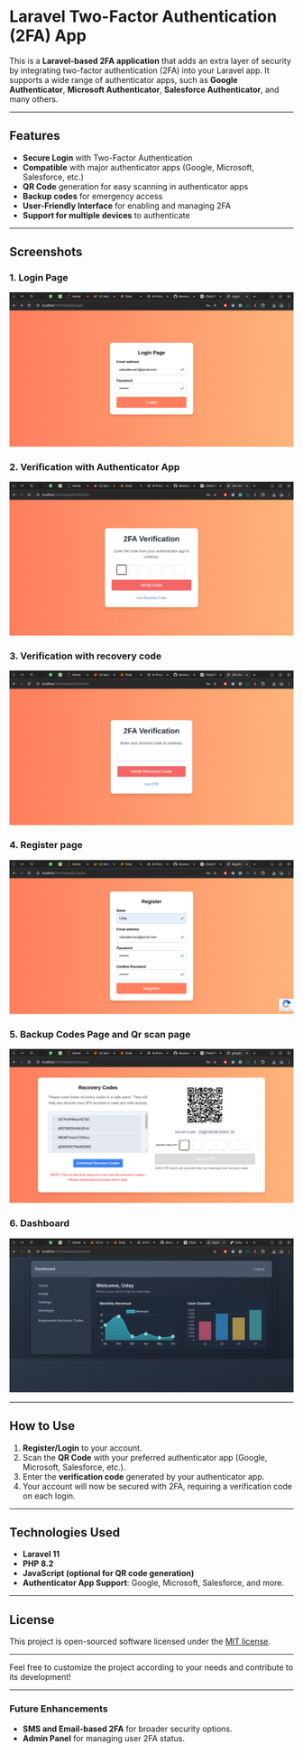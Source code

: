 # Laravel Two-Factor Authentication (2FA) App

This is a **Laravel-based 2FA application** that adds an extra layer of security by integrating two-factor authentication (2FA) into your Laravel app. It supports a wide range of authenticator apps, such as **Google Authenticator**, **Microsoft Authenticator**, **Salesforce Authenticator**, and many others.

---

## Features

- **Secure Login** with Two-Factor Authentication
- **Compatible** with major authenticator apps (Google, Microsoft, Salesforce, etc.)
- **QR Code** generation for easy scanning in authenticator apps
- **Backup codes** for emergency access
- **User-Friendly Interface** for enabling and managing 2FA
- **Support for multiple devices** to authenticate

---

## Screenshots

### 1. Login Page
![login](./images/1.png)

### 2. Verification with Authenticator App
![Verification Page](./images/2.png)

### 3. Verification with recovery code
![Verification Page](./images/3.png)

### 4. Register page
![Register](./images/4.png)

### 5. Backup Codes Page and Qr scan page
![Backup Codes](./images/5.png)

### 6. Dashboard
![User Settings](./images/6.png)

---

## How to Use

1. **Register/Login** to your account.
2. Scan the **QR Code** with your preferred authenticator app (Google, Microsoft, Salesforce, etc.).
3. Enter the **verification code** generated by your authenticator app.
4. Your account will now be secured with 2FA, requiring a verification code on each login.

---

## Technologies Used

- **Laravel 11**
- **PHP 8.2**
- **JavaScript (optional for QR code generation)**
- **Authenticator App Support**: Google, Microsoft, Salesforce, and more.

---

## License

This project is open-sourced software licensed under the [MIT license](https://opensource.org/licenses/MIT).

---

Feel free to customize the project according to your needs and contribute to its development!

---

### Future Enhancements

- **SMS and Email-based 2FA** for broader security options.
- **Admin Panel** for managing user 2FA status.
